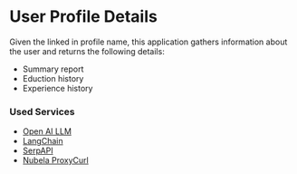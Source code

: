 # User Profile Details
Given the linked in profile name, this application gathers information about the user and returns the following details:

- Summary report
- Eduction history
- Experience history


### Used Services

- [Open AI LLM](https://openai.com/)
- [LangChain](https://python.langchain.com/docs/get_started/introduction.html)
- [SerpAPI](https://serpapi.com/)
- [Nubela ProxyCurl](https://nubela.co/proxycurl/)